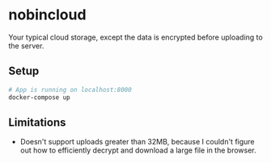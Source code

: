 # nobincloud

Your typical cloud storage, except the data is encrypted before uploading to the server.

## Setup

```sh
# App is running on localhost:8000
docker-compose up
```

## Limitations

- Doesn't support uploads greater than 32MB, because I couldn't figure out how to efficiently decrypt and download a large file in the browser.
